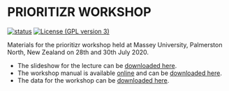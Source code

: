 # PRIORITIZR WORKSHOP

[![status](https://img.shields.io/github/workflow/status/prioritizr/massey-workshop/website/master.svg?label=Status)](https://github.com/prioritizr/massey-workshop/actions)
[![License (GPL version 3)](https://img.shields.io/badge/License-GNU%20GPL%20version%203-brightgreen.svg)](http://opensource.org/licenses/GPL-3.0)

Materials for the prioritizr workshop held at Massey University, Palmerston North, New Zealand on 28th and 30th July 2020.

* The slideshow for the lecture can be [downloaded here](https://github.com/prioritizr/massey-workshop/raw/master/slides.pptx).
* The workshop manual is available [online](https://prioritizr.github.io/massey-workshop/) and can be [downloaded here](https://prioritizr.github.io/massey-workshop/prioritizr-workshop-manual.pdf).
* The data for the workshop can be [downloaded here](https://github.com/prioritizr/massey-workshop/raw/master/data.zip).

